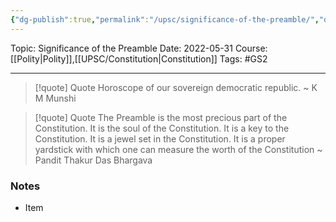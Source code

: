 ```yaml
---
{"dg-publish":true,"permalink":"/upsc/significance-of-the-preamble/","dgHomeLink":true,"dgPassFrontmatter":false}
---
```


Topic: Significance of the Preamble
Date: 2022-05-31
Course: [[Polity|Polity]],[[UPSC/Constitution|Constitution]]
Tags: #GS2 

---

> [!quote] Quote
>  Horoscope of our sovereign democratic republic.
>  ~ K M Munshi

> [!quote] Quote
> The Preamble is the most precious part of the Constitution. It is the soul of the Constitution. It is a key to the Constitution. It is a jewel set in the Constitution. It is a proper yardstick with which one can measure the worth of the Constitution
> ~ Pandit Thakur Das Bhargava








### Notes
- Item



